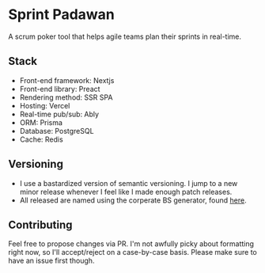 # Sprint Padawan

A scrum poker tool that helps agile teams plan their sprints in real-time.

## Stack

- Front-end framework: Nextjs
- Front-end library: Preact
- Rendering method: SSR SPA
- Hosting: Vercel
- Real-time pub/sub: Ably
- ORM: Prisma
- Database: PostgreSQL
- Cache: Redis

## Versioning

- I use a bastardized version of semantic versioning. I jump to a new minor release whenever I feel like I made enough patch releases.
- All released are named using the corperate BS generator, found [here](https://www.atrixnet.com/bs-generator.html).

## Contributing

Feel free to propose changes via PR. I'm not awfully picky about formatting right now, so I'll accept/reject on a case-by-case basis. Please make sure to have an issue first though.
